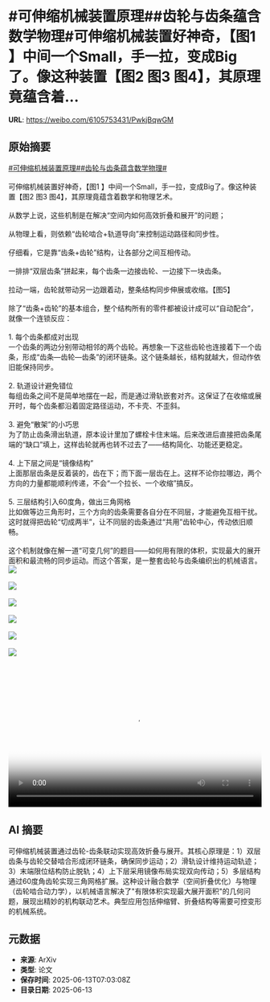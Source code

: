 # #可伸缩机械装置原理##齿轮与齿条蕴含数学物理#可伸缩机械装置好神奇，【图1 】中间一个Small，手一拉，变成Big了。像这种装置【图2 图3 图4】，其原理竟蕴含着...

**URL**: https://weibo.com/6105753431/PwkjBqwGM

## 原始摘要

<a href="https://m.weibo.cn/search?containerid=231522type%3D1%26t%3D10%26q%3D%23%E5%8F%AF%E4%BC%B8%E7%BC%A9%E6%9C%BA%E6%A2%B0%E8%A3%85%E7%BD%AE%E5%8E%9F%E7%90%86%23&amp;extparam=%23%E5%8F%AF%E4%BC%B8%E7%BC%A9%E6%9C%BA%E6%A2%B0%E8%A3%85%E7%BD%AE%E5%8E%9F%E7%90%86%23" data-hide=""><span class="surl-text">#可伸缩机械装置原理#</span></a><a href="https://m.weibo.cn/search?containerid=231522type%3D1%26t%3D10%26q%3D%23%E9%BD%BF%E8%BD%AE%E4%B8%8E%E9%BD%BF%E6%9D%A1%E8%95%B4%E5%90%AB%E6%95%B0%E5%AD%A6%E7%89%A9%E7%90%86%23&amp;extparam=%23%E9%BD%BF%E8%BD%AE%E4%B8%8E%E9%BD%BF%E6%9D%A1%E8%95%B4%E5%90%AB%E6%95%B0%E5%AD%A6%E7%89%A9%E7%90%86%23" data-hide=""><span class="surl-text">#齿轮与齿条蕴含数学物理#</span></a><br><br>可伸缩机械装置好神奇，【图1 】中间一个Small，手一拉，变成Big了。像这种装置【图2 图3 图4】，其原理竟蕴含着数学和物理艺术。<br><br>从数学上说，这些机制是在解决“空间内如何高效折叠和展开”的问题；<br><br>从物理上看，则依赖“齿轮啮合+轨道导向”来控制运动路径和同步性。<br><br>仔细看，它是靠“齿条+齿轮”结构，让各部分之间互相传动。<br><br>一排排“双层齿条”拼起来，每个齿条一边接齿轮、一边接下一块齿条。<br><br>拉动一端，齿轮就带动另一边跟着动，整条结构同步伸展或收缩。【图5】<br><br>除了“齿条+齿轮”的基本组合，整个结构所有的零件都被设计成可以“自动配合”，就像一个连锁反应：<br><br>1. 每个齿条都成对出现  <br>一个齿条的两边分别带动相邻的两个齿轮。再想象一下这些齿轮也连接着下一个齿条，形成“齿条—齿轮—齿条”的闭环链条。这个链条越长，结构就越大，但动作依旧能保持同步。<br><br>2. 轨道设计避免错位  <br>每组齿条之间不是简单地摆在一起，而是通过滑轨嵌套对齐。这保证了在收缩或展开时，每个齿条都沿着固定路径运动，不卡壳、不歪斜。<br><br>3. 避免“散架”的小巧思  <br>为了防止齿条滑出轨道，原本设计里加了螺栓卡住末端。后来改进后直接把齿条尾端的“缺口”填上，这样齿轮就再也转不过去了——结构简化、功能还更稳定。<br><br>4. 上下层之间是“镜像结构”  <br>上面那层齿条是反着装的，齿在下；而下面一层齿在上。这样不论你拉哪边，两个方向的力量都能顺利传递，不会“一个拉长、一个收缩”搞反。<br><br>5. 三层结构引入60度角，做出三角网格  <br>比如做等边三角形时，三个方向的齿条需要各自分在不同层，才能避免互相干扰。这时就得把齿轮“切成两半”，让不同层的齿条通过“共用”齿轮中心，传动依旧顺畅。<br><br>这个机制就像在解一道“可变几何”的题目——如何用有限的体积，实现最大的展开面积和最流畅的同步运动。而这个答案，是一整套齿轮与齿条编织出的机械语言。<img style="" src="https://tvax1.sinaimg.cn/large/006Fd7o3gy1i2dkggmljvg30xm0ioe83.gif" referrerpolicy="no-referrer"><br><br><img style="" src="https://tvax2.sinaimg.cn/large/006Fd7o3gy1i2dkgmc68yg30xm0io4qr.gif" referrerpolicy="no-referrer"><br><br><img style="" src="https://tvax2.sinaimg.cn/large/006Fd7o3gy1i2dkhhgf54g30xm0iox7c.gif" referrerpolicy="no-referrer"><br><br><img style="" src="https://tvax2.sinaimg.cn/large/006Fd7o3gy1i2dkh15zcvg30xm0ioqva.gif" referrerpolicy="no-referrer"><br><br><img style="" src="https://tvax2.sinaimg.cn/large/006Fd7o3gy1i2dkgxcomug30xm0ioqv8.gif" referrerpolicy="no-referrer"><br><br><img style="" src="https://tvax3.sinaimg.cn/large/006Fd7o3ly1i2dkjd12gaj30zk0k00ta.jpg" referrerpolicy="no-referrer"><br><br><br clear="both"><div style="clear: both"></div><video controls="controls" poster="https://tvax4.sinaimg.cn/orj480/006Fd7o3ly1i2dkjd36ayj30zk0k00ta.jpg" style="width: 100%"><source src="https://f.video.weibocdn.com/o0/00ShyemJlx08p0q1V9yo01041205vZgP0E020.mp4?label=mp4_720p&amp;template=1280x720.25.0&amp;ori=0&amp;ps=1CwnkDw1GXwCQx&amp;Expires=1749801774&amp;ssig=rsyA%2BCF3aR&amp;KID=unistore,video"><source src="https://f.video.weibocdn.com/o0/OOkY4uaLlx08p0q0TyLK010412031Sin0E020.mp4?label=mp4_hd&amp;template=852x480.25.0&amp;ori=0&amp;ps=1CwnkDw1GXwCQx&amp;Expires=1749801774&amp;ssig=eE6GE99zqw&amp;KID=unistore,video"><source src="https://f.video.weibocdn.com/o0/HWGQWgJElx08p0q04xa001041201YBGq0E010.mp4?label=mp4_ld&amp;template=640x360.25.0&amp;ori=0&amp;ps=1CwnkDw1GXwCQx&amp;Expires=1749801774&amp;ssig=SLxfUyEJ2H&amp;KID=unistore,video"><p>视频无法显示，请前往<a href="https://video.weibo.com/show?fid=1034%3A5177038735343647" target="_blank" rel="noopener noreferrer">微博视频</a>观看。</p></video>

## AI 摘要

可伸缩机械装置通过齿轮-齿条联动实现高效折叠与展开。其核心原理是：1）双层齿条与齿轮交替啮合形成闭环链条，确保同步运动；2）滑轨设计维持运动轨迹；3）末端限位结构防止脱轨；4）上下层采用镜像布局实现双向传动；5）多层结构通过60度角齿轮实现三角网格扩展。这种设计融合数学（空间折叠优化）与物理（齿轮啮合动力学），以机械语言解决了"有限体积实现最大展开面积"的几何问题，展现出精妙的机构联动艺术。典型应用包括伸缩臂、折叠结构等需要可控变形的机械系统。

## 元数据

- **来源**: ArXiv
- **类型**: 论文
- **保存时间**: 2025-06-13T07:03:08Z
- **目录日期**: 2025-06-13
